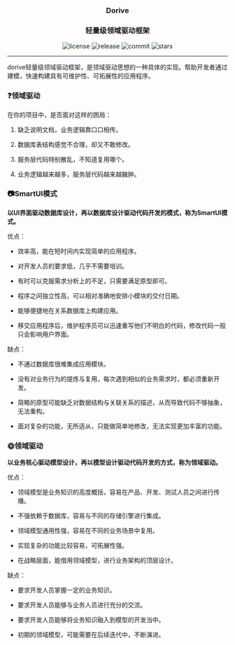 <h3 align="center">Dorive</h3>
<h3 align="center">轻量级领域驱动框架</h3>
<p align="center">
  <img src="https://img.shields.io/github/license/chentaoah/dorive" alt="license">
  <img src="https://img.shields.io/github/v/release/chentaoah/dorive?display_name=tag&include_prereleases" alt="release">
  <img src="https://img.shields.io/github/commit-activity/y/chentaoah/dorive" alt="commit">
  <img src="https://img.shields.io/github/stars/chentaoah/dorive?color=%231890FF&style=flat-square" alt="stars">
</p>
<hr/>

dorive轻量级领域驱动框架，是领域驱动思想的一种具体的实现。帮助开发者通过建模，快速构建具有可维护性、可拓展性的应用程序。

### ❓领域驱动

在你的项目中，是否面对这样的困局：

1. 缺乏说明文档，业务逻辑靠口口相传。
   
2. 数据库表结构感觉不合理，却又不敢修改。
   
3. 服务层代码特别散乱，不知道复用哪个。
   
4. 业务逻辑越来越多，服务层代码越来越臃肿。

### 📷SmartUI模式

**以UI界面驱动数据库设计，再以数据库设计驱动代码开发的模式，称为SmartUI模式。**

优点：

- 效率高，能在短时间内实现简单的应用程序。

- 对开发人员的要求低，几乎不需要培训。

- 有时可以克服需求分析上的不足，只需要满足原型即可。

- 程序之间独立性高，可以相对准确地安排小模块的交付日期。

- 能够便捷地在关系数据库上构建应用。

- 移交应用程序后，维护程序员可以迅速重写他们不明白的代码，修改代码一般只会影响用户界面。

缺点：

- 不通过数据库很难集成应用模块。
  
- 没有对业务行为的提炼与复用，每次遇到相似的业务需求时，都必须重新开发。
  
- 简略的原型可能缺乏对数据结构与关联关系的描述，从而导致代码不够抽象，无法重构。
  
- 面对复杂的功能，无所适从，只能做简单地修改，无法实现更加丰富的功能。

### 🌞领域驱动

**以业务核心驱动模型设计，再以模型设计驱动代码开发的方式，称为领域驱动。**

优点：

- 领域模型是业务知识的高度概括，容易在产品、开发、测试人员之间进行传播。
  
- 不强依赖于数据库，容易与不同的存储引擎进行集成。
  
- 领域模型通用性强，容易在不同的业务场景中复用。
  
- 实现复杂的功能比较容易，可拓展性强。
  
- 在战略层面，能借用领域模型，进行业务架构的顶层设计。

缺点：

- 要求开发人员掌握一定的业务知识。

- 要求开发人员能够与业务人员进行充分的交流。

- 要求开发人员能够将业务知识融入到模型的开发当中。

- 初期的领域模型，可能需要在后续迭代中，不断演进。
